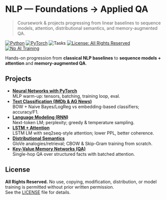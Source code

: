 # NLP — Foundations → Applied QA
>Coursework & projects progressing from linear baselines to sequence models, attention, distributional semantics, and memory-augmented QA.

[![Python](https://img.shields.io/badge/Python-3.10-informational)]()
[![PyTorch](https://img.shields.io/badge/PyTorch-2.x-red)]()
![Tasks](https://img.shields.io/badge/Tasks-Classification%20%7C%20LM%20%7C%20Embeddings%20%7C%20QA-blue)
[![License: All Rights Reserved](https://img.shields.io/badge/License-All%20Rights%20Reserved-lightgrey.svg)](#license)
[![No AI Training](https://img.shields.io/badge/AI%20Training-Not%20Permitted-red.svg)](#license)

Hands-on progression from **classical NLP baselines** to **sequence models + attention** and **memory-augmented QA**.

## Projects
- **[Neural Networks with PyTorch](hw1_pytorch_basics/)**  
  MLP warm-up: tensors, batching, training loop, eval.
- **[Text Classification (IMDb & AG News)](hw2_text_classification/)**  
  BOW + Naive Bayes/LogReg vs embedding-based classifiers; accuracy/F1.
- **[Language Modeling (RNN)](hw3a_rnn_lm/)**  
  Next-token LM; perplexity; greedy & temperature sampling.
- **[LSTM + Attention](hw3b_lstm_attention/)**  
  LSTM LM with seq2seq-style attention; lower PPL, better coherence.
- **[Distributional Semantics](hw4_distributional_semantics/)**  
  GloVe analogies/retrieval; CBOW & Skip-Gram training from scratch.
- **[Key-Value Memory Networks (QA)](hw5_kv_memory_qa/)**  
  Single-hop QA over structured facts with batched attention.


## License
**All Rights Reserved.** No use, copying, modification, distribution, or model training is permitted without prior written permission.  
See the [LICENSE](./LICENSE) file for details.
